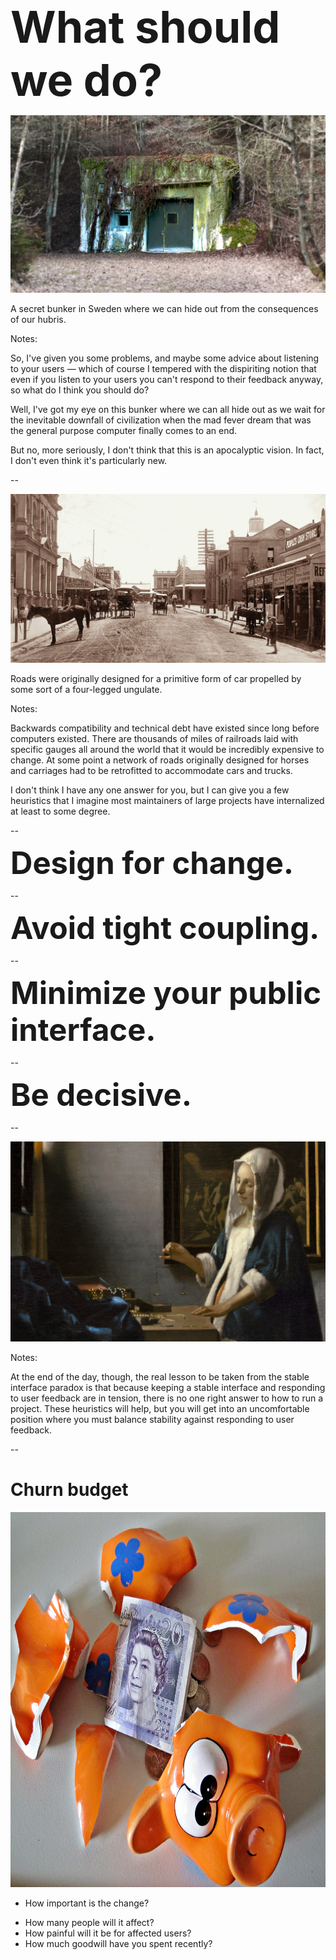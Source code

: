 <div style="font-size: 5em; font-weight: bold"
     class="fragment fade-out disappearing-fragment nospace-fragment"
     data-fragment-index="0"
    >
What should we do?
</div>


<img src="external-images/bunker-entrance-modified.jpg"
     alt="The entrance to a bunker in the woods"
     id="splash"
     class="fragment disappearing-fragment nospace-fragment"
     data-fragment-index="0"
     />

<div class="caption fragment disappearing-fragment nospace-fragment"
     data-fragment-index="0"
     >
A secret bunker in Sweden where we can hide out from the consequences of our hubris.</div>
</div>

Notes:

So, I've given you some problems, and maybe some advice about listening to your users — which of course I tempered with the dispiriting notion that even if you listen to your users you can't respond to their feedback anyway, so what do I think you should do?

Well, I've got my eye on this bunker where we can all hide out as we wait for the inevitable downfall of civilization when the mad fever dream that was the general purpose computer finally comes to an end.

But no, more seriously, I don't think that this is an apocalyptic vision. In fact, I don't even think it's particularly new.

--

<img src="external-images/carriages-modified.jpg"
     alt="A road occupied by horses and carriages"
     id="splash"
     />

<div class="caption">Roads were originally designed for a primitive form of car propelled by some sort of a four-legged ungulate.</div>

Notes:

Backwards compatibility and technical debt have existed since long before computers existed. There are thousands of miles of railroads laid with specific gauges all around the world that it would be incredibly expensive to change. At some point a network of roads originally designed for horses and carriages had to be retrofitted to accommodate cars and trucks.

I don't think I have any one answer for you, but I can give you a few heuristics that I imagine most maintainers of large projects have internalized at least to some degree.

--

<span style="font-size: 3.5em; font-weight: bold">
Design for change.
</span>

--

<span style="font-size: 3.5em; font-weight: bold">
Avoid tight coupling.
</span>

--

<span style="font-size: 3.5em; font-weight: bold">
Minimize your public interface.
</span>

--

<span style="font-size: 3.5em; font-weight: bold">
Be decisive.
</span>

--

<img src="external-images/vermeer-woman-with-a-balance-modified.jpg"
     alt="A cropped version of Johannes Vermeer's Woman with a Balance; a painting of a seemingly pregnant woman holding a small balance scale. (Scholarly opinion is that she is not supposed to be pregnant for various reasons, but to modern eyes she looks heavily pregnant)."
     id="splash"
     />

Notes:

At the end of the day, though, the real lesson to be taken from the stable interface paradox is that because keeping a stable interface and responding to user feedback are in tension, there is no one right answer to how to run a project. These heuristics will help, but you will get into an uncomfortable position where you must balance stability against responding to user feedback.

--

# Churn budget

<img src="external-images/piggy-bank.jpg"
     alt="A smashed piggy bank with a UK £20 note and some coins inside"
     style="height: 600px"
     id="splash"
     />

- How important is the change?
+ How many people will it affect?
+ How painful will it be for affected users?
+ How much goodwill have you spent recently?

